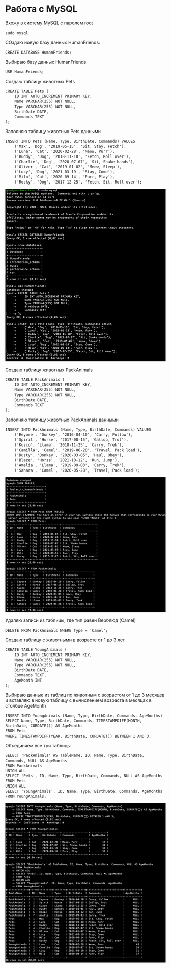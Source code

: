 # Работа с MySQL 
Вхожу в систему MySQL c паролем root
```
sudo mysql
```
СОздаю новую базу данных HumanFriends:
```
CREATE DATABASE HumanFriends;
```
Выбираю базу данных HumanFriends
```
USE HumanFriends;
```
Создаю таблицу животных Pets
```
CREATE TABLE Pets (
    ID INT AUTO_INCREMENT PRIMARY KEY,
    Name VARCHAR(255) NOT NULL,
    Type VARCHAR(255) NOT NULL,
    BirthDate DATE,
    Commands TEXT
);
```

Заполняю таблицу животных Pets данными
```
INSERT INTO Pets (Name, Type, BirthDate, Commands) VALUES
    ('Max', 'Dog', '2019-05-15', 'Sit, Stay, Fetch'),
    ('Luna', 'Cat', '2020-02-28', 'Meow, Purr'),
    ('Buddy', 'Dog', '2018-11-10', 'Fetch, Roll over'),
    ('Charlie', 'Dog', '2020-07-07', 'Sit, Shake hands'),
    ('Oliver', 'Cat', '2019-01-02', 'Meow, Sleep'),
    ('Lucy', 'Dog', '2021-03-19', 'Stay, Come'),
    ('Milo', 'Cat', '2020-09-14', 'Purr, Play'),
    ('Rocky', 'Dog', '2017-12-25', 'Fetch, Sit, Roll over');
``` 
![Alt text](image-6.png)

Создаю таблицу животных PackAnimals
```
CREATE TABLE PackAnimals (
    ID INT AUTO_INCREMENT PRIMARY KEY,
    Name VARCHAR(255) NOT NULL,
    Type VARCHAR(255) NOT NULL,
    BirthDate DATE,
    Commands TEXT
);
```
Заполняю таблицу животных PackAnimals данными
```
INSERT INTO PackAnimals (Name, Type, BirthDate, Commands) VALUES
    ('Eeyore', 'Donkey', '2016-04-10', 'Carry, Follow'),
    ('Spirit', 'Horse', '2017-08-15', 'Gallop, Trot'),
    ('Kuzco', 'Llama', '2018-11-25', 'Carry, Trek'),
    ('Camilla', 'Camel', '2019-06-20', 'Travel, Pack load'),
    ('Dusty', 'Donkey', '2020-03-05', 'Haul, Obey'),
    ('Blaze', 'Horse', '2021-10-12', 'Run, Jump'),
    ('Amelia', 'Llama', '2019-09-03', 'Carry, Trek'),
    ('Sahara', 'Camel', '2020-05-28', 'Travel, Pack load');
```
![Alt text](image-7.png)

Удаляю записи из таблицы, где тип равен Верблюд (Camel)
```
DELETE FROM PackAnimals WHERE Type = 'Camel';
```
Создаю таблицу с животными в возрасте от 1 до 3 лет
```
CREATE TABLE YoungAnimals (
    ID INT AUTO_INCREMENT PRIMARY KEY,
    Name VARCHAR(255) NOT NULL,
    Type VARCHAR(255) NOT NULL,
    BirthDate DATE,
    Commands TEXT,
	AgeMonth INT
);
```
Выбираю данные из таблиц по животным с возрастом от 1 до 3 месяцев и вставляю в новую таблицу с вычислением возраста в месяцах в столбце AgeMonth
```
INSERT INTO YoungAnimals (Name, Type, BirthDate, Commands, AgeMonths)
SELECT Name, Type, BirthDate, Commands, TIMESTAMPDIFF(MONTH, BirthDate, CURDATE()) AS AgeMonths
FROM Pets
WHERE TIMESTAMPDIFF(YEAR, BirthDate, CURDATE()) BETWEEN 1 AND 3;
```
Объединяем все три таблицы
```
SELECT 'PackAnimals' AS TableName, ID, Name, Type, BirthDate, Commands, NULL AS AgeMonths
FROM PackAnimals
UNION ALL
SELECT 'Pets', ID, Name, Type, BirthDate, Commands, NULL AS AgeMonths
FROM Pets
UNION ALL
SELECT 'YoungAnimals', ID, Name, Type, BirthDate, Commands, AgeMonths
FROM YoungAnimals;
```
![Alt text](image-8.png)
